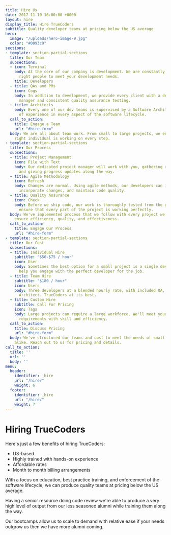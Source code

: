 ```yaml
---
title: Hire Us
date: 2017-11-10 16:00:00 +0000
layout: hire
display_title: Hire TrueCoders
subtitle: Quality developer teams at pricing below the US average
hero:
  image: "/uploads/hero-image-9.jpg"
  color: "#0093c9"
sections:
- template: section-partial-sections
  title: Our Team
  subsections:
  - icon: Terminal
    body: At the core of our company is development. We are constantly training the
      right people to meet your development needs.
    title: Developers
  - title: QAs and PMs
    icon: Cogs
    body: In addition to development, we provide every client with a dedicated project
      manager and consistent quality assurance testing.
  - title: Architects
    body: Every one of our dev teams is supervised by a Software Architect with years
      of experience in every aspect of the software lifecycle.
  call_to_action:
    title: Engage a Team
    url: "#hire-form"
  body: We are all about team work. From small to large projects, we ensure that the
    right individual is working on every step.
- template: section-partial-sections
  title: Our Process
  subsections:
  - title: Project Management
    icon: File with Text
    body: Our dedicated project manager will work with you, gathering requirements
      and giving progress updates along the way.
  - title: Agile Methodology
    icon: Refresh
    body: Changes are normal. Using agile methods, our developers can iterate quickly,
      incorporate changes, and maintain code quality.
  - title: Quality Assurance
    icon: Check
    body: Before we ship code, our work is thoroughly tested from the ground up to
      ensure that every part of the project is working perfectly.
  body: We've implemented process that we follow with every project we work on to
    ensure efficiency, quality, and effectiveness.
  call_to_action:
    title: Engage Our Process
    url: "#hire-form"
- template: section-partial-sections
  title: Our Cost
  subsections:
  - title: Individual Hire
    subtitle: "$50-$75 / hour"
    icon: User
    body: Sometimes the best option for a small project is a single developer. We'll
      help you engage with the perfect developer for the job.
  - title: Team Hire
    subtitle: "$180 / hour"
    icon: Users
    body: Three developers at a blended hourly rate, with included QA, PM, and a supervising
      Architect. TrueCoders at its best.
  - title: Custom Hire
    subtitle: Call For Pricing
    icon: Tags
    body: Large projects can require a large workforce. We'll meet your project's
      requirements with skill and efficiency.
  call_to_action:
    title: Discuss Pricing
    url: "#hire-form"
  body: We've structured our teams and cost to meet the needs of small and large companies
    alike. Reach out to us for pricing and details.
call_to_action:
  title: ''
  url: ''
  body: ''
menu:
  header:
    identifier: _hire
    url: "/hire/"
    weight: 6
  footer:
    identifier: _hire
    url: "/hire/"
    weight: 7
---
```


# Hiring TrueCoders

Here's just a few benefits of hiring TrueCoders:

* US-based
* Highly trained with hands-on experience
* Affordable rates
* Month to month billing arrangements

With a focus on education, best practice training, and enforcement of the software lifecycle,  we can produce quality teams at pricing below the US average.

Having a senior resource doing code review we're able to produce a very high level of output from our less seasoned alumni while training them along the way.

Our bootcamps allow us to scale to demand with relative ease if your needs outgrow us then we have more alumni coming.
